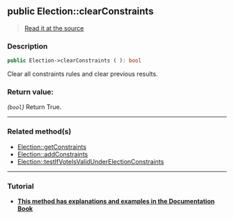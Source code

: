 ## public Election::clearConstraints

> [Read it at the source](https://github.com/julien-boudry/Condorcet/blob/master/src/Election.php#L354)

### Description    

```php
public Election->clearConstraints ( ): bool
```

Clear all constraints rules and clear previous results.
    

### Return value:   

*(`bool`)* Return True.


---------------------------------------

### Related method(s)      

* [Election::getConstraints](/Docs/ApiReferences/Election%20Class/public%20Election--getConstraints.md)    
* [Election::addConstraints](/Docs/ApiReferences/Election%20Class/public%20Election--addConstraints.md)    
* [Election::testIfVoteIsValidUnderElectionConstraints](/Docs/ApiReferences/Election%20Class/public%20Election--testIfVoteIsValidUnderElectionConstraints.md)    

---------------------------------------

### Tutorial

* **[This method has explanations and examples in the Documentation Book](https://www.condorcet.io/3.AsPhpLibrary/5.Votes/4.VoteConstraints)**    
